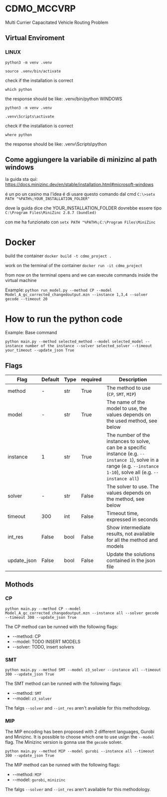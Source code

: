 # CDMO_MCCVRP
Multi Currier Capacitated Vehicle Routing Problem

## Virtual Enviroment

### LINUX

```python3 -m venv .venv```

```source .venv/bin/activate```

check if the installation is correct

```which python```

the response should be like: .venv/bin/python
WINDOWS

```python3 -m venv .venv```

```.venv\Scripts\activate```

check if the installation is correct

```where python```

the response should be like: .venv\Scripts\python

## Come aggiungere la variabile di minizinc al path windows

la guida sta qui: https://docs.minizinc.dev/en/stable/installation.html#microsoft-windows

é un po un casino ma l'idea é di usare questo comando dal cmd
```C:\>setx PATH "%PATH%;YOUR_INSTALLATION_FOLDER"```

dove la guida dice che YOUR_INSTALLATION_FOLDER dovrebbe essere tipo ```C:\Program Files\MiniZinc 2.8.7 (bundled)```

con me ha funzionato con ```setx PATH "%PATH%;C:\Program Files\MiniZinc```


# Docker

build the container
```docker build -t cdmo_project .```

work on the terminal of the container
```docker run -it cdmo_project```

from now on the terminal opens and we can execute commands inside the virtual machine

Example: 
```python run_model.py --method CP --model Model_A_gc_corrected_changedoutput.mzn --instance 1,3,4 --solver gecode --timeout 20```

# How to run the python code 

Example: Base command 

```
python main.py --method selected_method --model selected_model --instance number of the instance --solver selected_solver --timeout your_timeout --update_json True
```

## Flags
| Flag   | Default | Type | required | Description |
|--------|---------|------|----------| ----------- |
| method      | -       | str  | True     | The method to use (`CP`, `SMT`, `MIP`) |
| model       | -       | str  | True     | The name of the model to use, the values depends on the used method, see below |
| instance    | 1       | str  | True     | The number of the instances to solve, can be a specific instance (e.g. `--instance 1`), solve in a range (e.g. `--instance 1-10`), solve all (e.g. `--instance all`) |
| solver      | -       | str  | False    | The solver to use. The values depends on the method, see below |
| timeout     | 300     | int  | False    | Timeout time, expressed in seconds |   
| int_res     | False   | bool | False    | Show intermediate results, not available for all the method and models |  
| update_json | False   | bool | False    | Update the solutions contained in the json file |   

## Mothods 

### CP
```
python main.py --method CP --model Model_A_gc_corrected_changedoutput.mzn --instance all --solver gecode --timeout 300 --update_json True
``` 

The CP method can be runned with the following flags: 
- --method:  CP
- --model: TODO INSERT MODELS 
- --solver: TODO, insert solvers


### SMT

```
python main.py --method SMT --model z3_solver --instance all --timeout 300 --update_json True
```

The SMT method can be runned with the following flags: 
- --method:  `SMT`
- --model: `z3_solver`

The falgs `--solver` and  `--int_res` aren't available for this methodology.

### MIP 

The MIP encoding has been proposed with 2 different languages, Gurobi and Minizinc. It is possible to choose which one to use usign the `--model` flag. The Minizinc version is gonna use the `gecode` solver. 

```python main.py --method MIP --model gurobi --instance all --timeout 300 --update_json True```

The MIP method can be runned with the following flags: 
- --method:  `MIP`
- --model: `gurobi`, `minizinc`    

The falgs `--solver` and  `--int_res` aren't available for this methodology.








